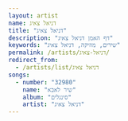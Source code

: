```yaml
---
layout: artist
name: דניאל צאיג
title: "דניאל צאיג"
description: "דף האמן דניאל צאיג"
keywords: "שירים, מוזיקה, דניאל צאיג"
permalink: /artists/דניאל-צאיג/
redirect_from:
  - /artists/list/דניאל צאיג
songs:
  - number: "32980"
    name: "שיר לאבא"
    album: "סינגלים"
    artist: "דניאל צאיג"
---
```


